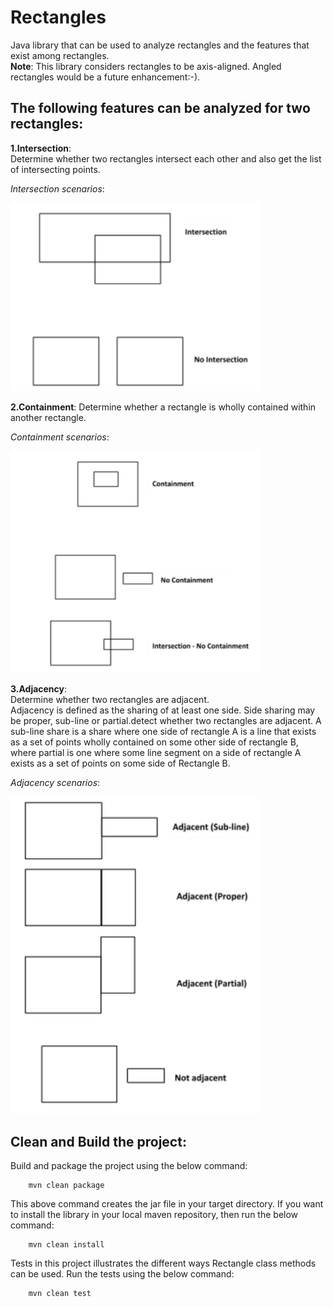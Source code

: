 # Rectangles
Java library that can be used to analyze rectangles and the features that exist among rectangles.  
**Note**: This library considers rectangles to be axis-aligned. Angled rectangles would be a future enhancement:-).

The following features can be analyzed for two rectangles:  
------------------------------------------------------------------------

**1.Intersection**:  
Determine whether two rectangles intersect each other and also get the list of intersecting points.  
 
*Intersection scenarios*: 

<img src="/images/Intersection.jpg" width="400">

**2.Containment**: Determine whether a rectangle is wholly contained within another rectangle.

*Containment scenarios*:

<img src="/images/Containment.jpg" width="400">

**3.Adjacency**:  
Determine whether two rectangles are adjacent.  
Adjacency is defined as the sharing of at least one side. Side sharing may be proper, sub-line or partial.detect whether two rectangles are adjacent.
A sub-line share is a share where one side of rectangle A is a line that exists as a set of points wholly contained on some other side of rectangle B,
where partial is one where some line segment on a side of rectangle A exists as a set of points on some side of Rectangle B.

*Adjacency scenarios*:  

<img src="/images/Adjacency.jpg" width="400">

## Clean and Build the project:
Build and package the project using the below command:
```
    mvn clean package
   ```
This above command creates the jar file in your target directory.
If you want to install the library in your local maven repository, then run the below command:
```
    mvn clean install
   ```
Tests in this project illustrates the different ways Rectangle class methods can be used.
Run the tests using the below command:
```
    mvn clean test
   ```

